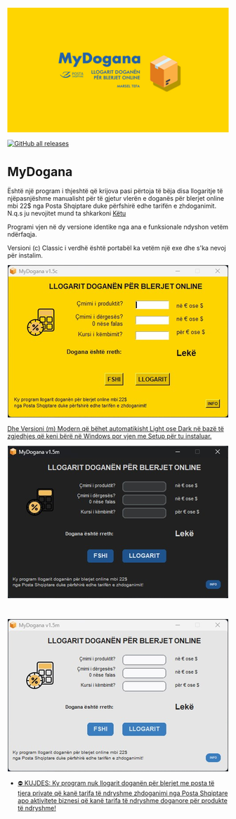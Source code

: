 [![MyDogana Banner](./asete/baneri_mydogana.jpg)](https://github.com/marseltefa/mydogana/releases)

[![GitHub all releases](https://img.shields.io/github/downloads/marseltefa/mydogana/total)](https://github.com/marseltefa/mydogana/releases)

# <b>MyDogana</b> #

Është një program i thjeshtë që krijova pasi përtoja të bëja disa llogaritje të njëpasnjëshme manualisht për të gjetur vlerën e doganës 
për blerjet online mbi 22$ nga Posta Shqiptare duke përfshirë edhe tarifën e zhdoganimit. N.q.s ju nevojitet mund ta shkarkoni [Këtu](https://github.com/marseltefa/mydogana/releases)

Programi vjen në dy versione identike nga ana e funksionale ndyshon vetëm ndërfaqja.

Versioni (c) Classic i verdhë është portabël ka vetëm një exe dhe s'ka nevoj për instalim.
<p align="center">
  <a href="https://github.com/marseltefa/mydogana/releases"><img src="./asete/mydogana_classic.jpg">
</p>
  
  Dhe Versioni (m) Modern që bëhet automatikisht Light ose Dark në bazë të zgjedhjes që keni bërë në Windows por vjen me Setup për tu instaluar.
  <p align="center">
  <a href="https://github.com/marseltefa/mydogana/releases"><img src="./asete/mydogana_dark.jpg">
</p>
    <br>
    <p align="center">
  <a href="https://github.com/marseltefa/mydogana/releases"><img src="./asete/mydogana_light.jpg">
</p>
  

- ⛔ KUJDES: Ky program nuk llogarit doganën për blerjet me posta të tjera private që kanë tarifa të ndryshme zhdoganimi nga Posta Shqiptare apo aktivitete biznesi që kanë tarifa të ndryshme doganore për produkte të ndryshme!
